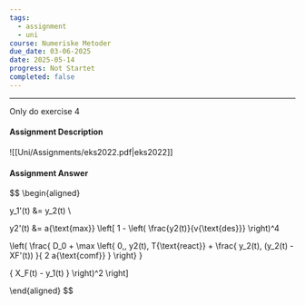 ```yaml
---
tags:
  - assignment
  - uni
course: Numeriske Metoder
due_date: 03-06-2025
date: 2025-05-14
progress: Not Startet
completed: false
---
```

--- 
Only do exercise 4
#### Assignment Description
![[Uni/Assignments/eks2022.pdf|eks2022]]

#### Assignment Answer

$$
\begin{aligned}

y_1'(t) &= y_2(t) \

y2'(t) &= a{\text{max}} \left[ 1 - \left( \frac{y2(t)}{v{\text{des}}} \right)^4

\left( \frac{ D_0 + \max \left{ 0,, y2(t), T{\text{react}} + \frac{ y_2(t), (y_2(t) - XF'(t)) }{ 2 a{\text{comf}} } \right} }

{ X_F(t) - y_1(t) } \right)^2 \right]

\end{aligned}
$$